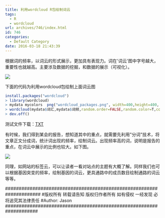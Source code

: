 ```yaml
---
title: 利用wordcloud R包绘制词云
tags:
  - R
  - wordcloud
url: archives/746/index.html
id: 746
categories:
  - Default Category
date: 2016-03-18 21:43:39
---
```




根据词的频率，以词云的形式展示，更加具有表现力。词在'词云'图中字号越大，重要性也就越高。主要涉及数据的挖掘，和数据的展示（可视化）。

![](/wp/f4w/2020/2016-03-18-wordcloud_packages.png)

下面的代码为利用wordcloud包绘制上面词云图

```R
install.packages("wordcloud")
> library(wordcloud)
> mydata mycolors  png("wordcloud_packages.png", width=400,height=400, units='in', res=900)
> wordcloud(mydata$词汇,mydata$词频,random.order=FALSE,random.color=T,colors=mycolors,family="myFont3",min.freq=0)
> dev.off()
```




测试文件下载：[TXT](/wp/f4w/2020/FileAttach/2016-03-18-wordcloud-test.txt)

<!--more-->

有时候，我们得到某会的报告，想知道其中的重点，就需要先利用"分词"技术，将文章正文分成词，统计词出现的频率，绘制词云。出现频率高的词，说明是报告的重点，在词云中展示的比例也较大。如下图。

![](/wp/f4w/2020/2016-03-18-wordcloud-example.png)

同理，如网站的标签云，可以让读者一看对站点的主题有大概了解。同样我们也可以根据基因突变的频率，绘制基因的词云，更具通路中的成员数目绘制通路的词云等等。

\#####################################################################
\#版权所有 转载请告知 版权归作者所有 如有侵权 一经发现 必将追究其法律责任
\#Author: Jason
\####################################################################